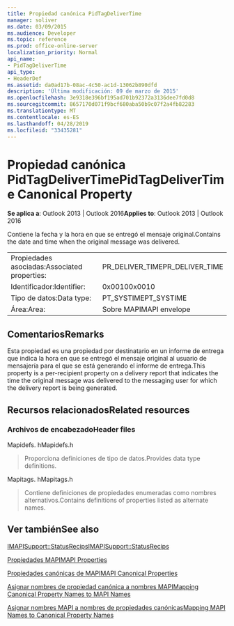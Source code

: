 ```yaml
---
title: Propiedad canónica PidTagDeliverTime
manager: soliver
ms.date: 03/09/2015
ms.audience: Developer
ms.topic: reference
ms.prod: office-online-server
localization_priority: Normal
api_name:
- PidTagDeliverTime
api_type:
- HeaderDef
ms.assetid: da0ad17b-08ac-4c50-ac1d-13062b890dfd
description: 'Última modificación: 09 de marzo de 2015'
ms.openlocfilehash: 3e9318e396bf195ad701b92372a3136dee7fd0d8
ms.sourcegitcommit: 8657170d071f9bcf680aba50b9c07f2a4fb82283
ms.translationtype: MT
ms.contentlocale: es-ES
ms.lasthandoff: 04/28/2019
ms.locfileid: "33435281"
---
```

# <a name="pidtagdelivertime-canonical-property"></a><span data-ttu-id="34f72-103">Propiedad canónica PidTagDeliverTime</span><span class="sxs-lookup"><span data-stu-id="34f72-103">PidTagDeliverTime Canonical Property</span></span>

  
  
<span data-ttu-id="34f72-104">**Se aplica a**: Outlook 2013 | Outlook 2016</span><span class="sxs-lookup"><span data-stu-id="34f72-104">**Applies to**: Outlook 2013 | Outlook 2016</span></span> 
  
<span data-ttu-id="34f72-105">Contiene la fecha y la hora en que se entregó el mensaje original.</span><span class="sxs-lookup"><span data-stu-id="34f72-105">Contains the date and time when the original message was delivered.</span></span> 
  
|||
|:-----|:-----|
|<span data-ttu-id="34f72-106">Propiedades asociadas:</span><span class="sxs-lookup"><span data-stu-id="34f72-106">Associated properties:</span></span>  <br/> |<span data-ttu-id="34f72-107">PR_DELIVER_TIME</span><span class="sxs-lookup"><span data-stu-id="34f72-107">PR_DELIVER_TIME</span></span>  <br/> |
|<span data-ttu-id="34f72-108">Identificador:</span><span class="sxs-lookup"><span data-stu-id="34f72-108">Identifier:</span></span>  <br/> |<span data-ttu-id="34f72-109">0x0010</span><span class="sxs-lookup"><span data-stu-id="34f72-109">0x0010</span></span>  <br/> |
|<span data-ttu-id="34f72-110">Tipo de datos:</span><span class="sxs-lookup"><span data-stu-id="34f72-110">Data type:</span></span>  <br/> |<span data-ttu-id="34f72-111">PT_SYSTIME</span><span class="sxs-lookup"><span data-stu-id="34f72-111">PT_SYSTIME</span></span>  <br/> |
|<span data-ttu-id="34f72-112">Área:</span><span class="sxs-lookup"><span data-stu-id="34f72-112">Area:</span></span>  <br/> |<span data-ttu-id="34f72-113">Sobre MAPI</span><span class="sxs-lookup"><span data-stu-id="34f72-113">MAPI envelope</span></span>  <br/> |
   
## <a name="remarks"></a><span data-ttu-id="34f72-114">Comentarios</span><span class="sxs-lookup"><span data-stu-id="34f72-114">Remarks</span></span>

<span data-ttu-id="34f72-115">Esta propiedad es una propiedad por destinatario en un informe de entrega que indica la hora en que se entregó el mensaje original al usuario de mensajería para el que se está generando el informe de entrega.</span><span class="sxs-lookup"><span data-stu-id="34f72-115">This property is a per-recipient property on a delivery report that indicates the time the original message was delivered to the messaging user for which the delivery report is being generated.</span></span>
  
## <a name="related-resources"></a><span data-ttu-id="34f72-116">Recursos relacionados</span><span class="sxs-lookup"><span data-stu-id="34f72-116">Related resources</span></span>

### <a name="header-files"></a><span data-ttu-id="34f72-117">Archivos de encabezado</span><span class="sxs-lookup"><span data-stu-id="34f72-117">Header files</span></span>

<span data-ttu-id="34f72-118">Mapidefs. h</span><span class="sxs-lookup"><span data-stu-id="34f72-118">Mapidefs.h</span></span>
  
> <span data-ttu-id="34f72-119">Proporciona definiciones de tipo de datos.</span><span class="sxs-lookup"><span data-stu-id="34f72-119">Provides data type definitions.</span></span>
    
<span data-ttu-id="34f72-120">Mapitags. h</span><span class="sxs-lookup"><span data-stu-id="34f72-120">Mapitags.h</span></span>
  
> <span data-ttu-id="34f72-121">Contiene definiciones de propiedades enumeradas como nombres alternativos.</span><span class="sxs-lookup"><span data-stu-id="34f72-121">Contains definitions of properties listed as alternate names.</span></span>
    
## <a name="see-also"></a><span data-ttu-id="34f72-122">Ver también</span><span class="sxs-lookup"><span data-stu-id="34f72-122">See also</span></span>



[<span data-ttu-id="34f72-123">IMAPISupport::StatusRecips</span><span class="sxs-lookup"><span data-stu-id="34f72-123">IMAPISupport::StatusRecips</span></span>](imapisupport-statusrecips.md)


[<span data-ttu-id="34f72-124">Propiedades MAPI</span><span class="sxs-lookup"><span data-stu-id="34f72-124">MAPI Properties</span></span>](mapi-properties.md)
  
[<span data-ttu-id="34f72-125">Propiedades canónicas de MAPI</span><span class="sxs-lookup"><span data-stu-id="34f72-125">MAPI Canonical Properties</span></span>](mapi-canonical-properties.md)
  
[<span data-ttu-id="34f72-126">Asignar nombres de propiedad canónica a nombres MAPI</span><span class="sxs-lookup"><span data-stu-id="34f72-126">Mapping Canonical Property Names to MAPI Names</span></span>](mapping-canonical-property-names-to-mapi-names.md)
  
[<span data-ttu-id="34f72-127">Asignar nombres MAPI a nombres de propiedades canónicas</span><span class="sxs-lookup"><span data-stu-id="34f72-127">Mapping MAPI Names to Canonical Property Names</span></span>](mapping-mapi-names-to-canonical-property-names.md)

